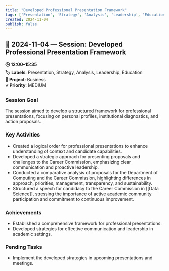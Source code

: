 ```yaml
---
title: "Developed Professional Presentation Framework"
tags: ['Presentation', 'Strategy', 'Analysis', 'Leadership', 'Education']
created: 2024-11-04
publish: false
---
```


## 📅 2024-11-04 — Session: Developed Professional Presentation Framework

**🕒 12:00–15:35**  
**🏷️ Labels**: Presentation, Strategy, Analysis, Leadership, Education  
**📂 Project**: Business  
**⭐ Priority**: MEDIUM  


### Session Goal
The session aimed to develop a structured framework for professional presentations, focusing on personal profiles, institutional diagnostics, and action proposals.

### Key Activities
- Created a logical order for professional presentations to enhance understanding of context and candidate capabilities.
- Developed a strategic approach for presenting proposals and challenges to the Career Commission, emphasizing clear communication and proactive leadership.
- Conducted a comparative analysis of proposals for the Department of Computing and the Career Commission, highlighting differences in approach, priorities, management, transparency, and sustainability.
- Structured a speech for candidacy to the Career Commission in [[Data Science]], stressing the importance of active academic community participation and commitment to continuous improvement.

### Achievements
- Established a comprehensive framework for professional presentations.
- Developed strategies for effective communication and leadership in academic settings.

### Pending Tasks
- Implement the developed strategies in upcoming presentations and meetings.
